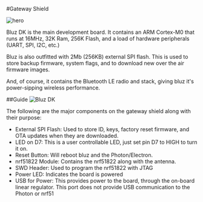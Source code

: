 #Gateway Shield

![hero](/img/gw_shield.jpg)

Bluz DK is the main development board. It contains an ARM Cortex-M0 that runs at 16MHz, 32K Ram, 256K Flash, and a load of hardware peripherals (UART, SPI, I2C, etc.)

Bluz is also outfitted with 2Mb (256KB) external SPI flash. This is used to store backup firmware, system flags, and to download new over the air firmware images.

And, of course, it contains the Bluetooth LE radio and stack, giving bluz it's power-sipping wireless performance.

##Guide
![Bluz DK](/img/bluz_GatewayShield_guide.png)

The following are the major components on the gateway shield along with their purpose:

- External SPI Flash: Used to store ID, keys, factory reset firmware, and OTA updates when they are downloaded.
- LED on D7: This is a user controllable LED, just set pin D7 to HIGH to turn it on.
- Reset Button: Will reboot bluz and the Photon/Electron.
- nrf51822 Module: Contains the nrf51822 along with the antenna.
- SWD Header: Used to program the nrf51822 with JTAG
- Power LED: Indicates the board is powered
- USB for Power: This provides power to the board, through the on-board linear regulator. This port does not provide USB communication to the Photon or nrf51

